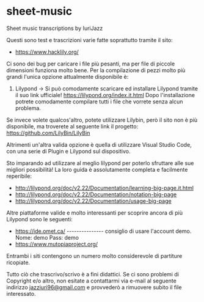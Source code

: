 # sheet-music
Sheet music transcriptions by IuriJazz


Questi sono test e trascrizioni varie fatte soprattutto tramite il sito:
- https://www.hacklily.org/


Ci sono dei bug per caricare i file più pesanti, ma per file di piccole dimensioni funziona molto bene.
Per la compilazione di pezzi molto più grandi l'unica opzione attualmente disponibile è:
1) Lilypond -> Si può comodamente scaricare ed installare Lilypond tramite il suo link ufficiale! https://lilypond.org/index.it.html Dopo l'installazione potrete comodamente compilare tutti i file che vorrete senza alcun problema.

Se invece volete qualcos'altro, potete utilizzare Lilybin, però il sito non è più disponibile, ma troverete al seguente link il progetto: https://github.com/LilyBin/LilyBin

Altrimenti un'altra valida opzione è quella di utilizzare Visual Studio Code, con una serie di Plugin e Lilypond sul dispositivo.

Sto imparando ad utilizzare al meglio lilypond per poterlo sfruttare alle sue migliori possibilità!
La loro guida è assolutamente completa e facilmente reperibile:
- http://lilypond.org/doc/v2.22/Documentation/learning-big-page.it.html
- http://lilypond.org/doc/v2.22/Documentation/notation-big-page
- http://lilypond.org/doc/v2.22/Documentation/usage-big-page

Altre piattaforme valide e molto interessanti per scoprire ancora di più Lilypond sono le seguenti:
- https://ide.omet.ca/    --------------- consiglio di usare l'account demo. Nome: demo Pass: demo
- https://www.mutopiaproject.org/

Entrambi i siti contengono un numero molto considerevole di partiture ricopiate.



Tutto ciò che trascrivo/scrivo è a fini didattici. Se ci sono problemi di Copyright e/o altro, non esitate a contattarmi via e-mail al seguente indirizzo jazziuri96@gmail.com e provvederò a rimuovere subito il file interessato.
